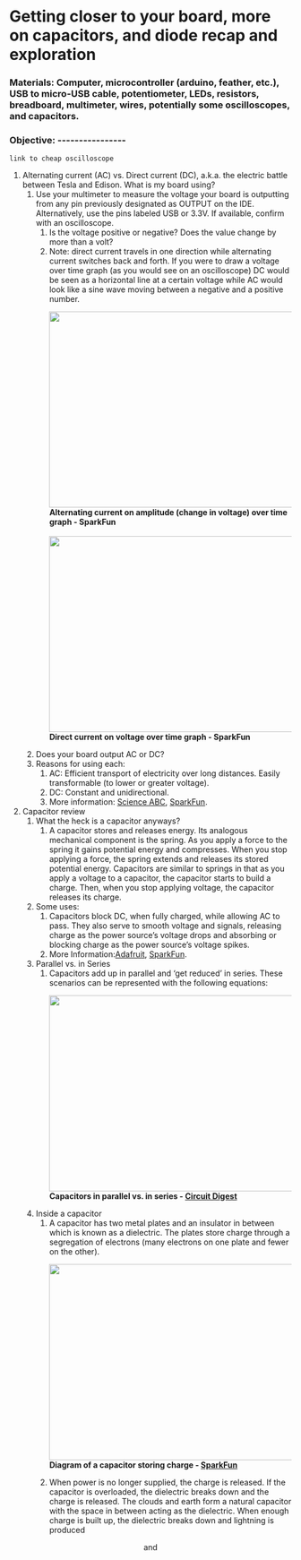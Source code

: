 # Getting closer to your board, more on capacitors, and diode recap and exploration
### Materials: Computer, microcontroller (arduino, feather, etc.), USB to micro-USB cable, potentiometer, LEDs, resistors, breadboard, multimeter, wires, potentially some oscilloscopes, and capacitors.
### Objective: ----------------
```
link to cheap oscilloscope
```
1. Alternating current (AC) vs. Direct current (DC), a.k.a. the electric battle between Tesla and Edison. What is my board using?
   1. Use your multimeter to measure the voltage your board is outputting from any pin previously designated as OUTPUT on the IDE. Alternatively, use the pins labeled USB or 3.3V. If available, confirm with an oscilloscope.
      1. Is the voltage positive or negative? Does the value change by more than a volt?
      2. Note: direct current travels in one direction while alternating current switches back and forth. If you were to draw a voltage over time graph (as you would see on an oscilloscope) DC would be seen as a horizontal line at a certain voltage while AC would look like a sine wave moving between a negative and a positive number.
               <p>
               <img align="center" width="570" height="350" src="https://user-images.githubusercontent.com/52707386/62074492-ca43f300-b1f7-11e9-82b2-dd6313bd6f69.png">
               <br>
               <b align="center"> Alternating current on amplitude (change in voltage) over time graph - SparkFun </b>
                  <br><br>
               <img align="center" width="570" height="350" src="https://user-images.githubusercontent.com/52707386/62074488-c87a2f80-b1f7-11e9-8635-cfee45a2432d.png">
               <br>
               <b align="center"> Direct current on voltage over time graph - SparkFun </b>
     2. Does your board output AC or DC?
     3. Reasons for using each:
        1. AC: Efficient transport of electricity over long distances. Easily transformable (to lower or greater voltage).
        2. DC: Constant and unidirectional.
        3. More information: [Science ABC](https://www.scienceabc.com/innovation/ac-vs-dc-alternating-current-or-direct-current-which-is-better.html), [SparkFun](https://learn.sparkfun.com/tutorials/alternating-current-ac-vs-direct-current-dc/all#direct-current-dc).
2. Capacitor review
   1. What the heck is a capacitor anyways?
      1. A capacitor stores and releases energy. Its analogous mechanical component is the spring. As you apply a force to the spring it gains potential energy and compresses. When you stop applying a force, the spring extends and releases its stored potential energy. Capacitors are similar to springs in that as you apply a voltage to a capacitor, the capacitor starts to build a charge. Then, when you stop applying voltage, the capacitor releases its charge. 
   2. Some uses:
      1. Capacitors block DC, when fully charged, while allowing AC to pass. They also serve to smooth voltage and signals, releasing charge as the power source’s voltage drops and absorbing or blocking charge as the power source’s voltage spikes.
      2. More Information:[Adafruit](https://learn.adafruit.com/circuit-playground-c-is-for-capacitor/what-is-a-capacitor), [SparkFun](https://learn.sparkfun.com/tutorials/capacitors/all).
   3. Parallel vs. in Series
      1. Capacitors add up in parallel and ‘get reduced’ in series. These scenarios can be represented with the following equations:
               <p>
               <img align="center" width="570" height="350" src="https://user-images.githubusercontent.com/52707386/62077737-b56b5d80-b1ff-11e9-95b4-83fcf8486594.jpg">
               <br>
               <b align="center"> Capacitors in parallel vs. in series - [Circuit Digest](https://circuitdigest.com/tutorial/capacitor-in-series-and-parallel-circuits)</b>
               <br>
   4. Inside a capacitor
      1. A capacitor has two metal plates and an insulator in between which is known as a dielectric. The plates store charge through a segregation of electrons (many electrons on one plate and fewer on the other).
               <p>
               <img align="center" width="640" height="350" src="https://user-images.githubusercontent.com/52707386/62077974-51956480-b200-11e9-8e2f-7c8fc953c596.png">
               <br>
               <b align="right"> Diagram of a capacitor storing charge - [SparkFun](https://learn.sparkfun.com/tutorials/capacitors/all)</b>
               <br>
      2. When power is no longer supplied, the charge is released. If the capacitor is overloaded, the dielectric breaks down and the charge is released. The clouds and earth form a natural capacitor with the space in between acting as the dielectric. When enough charge is built up, the dielectric breaks down and lightning is produced
                  
<p style="text-align: center;"> and </p>
